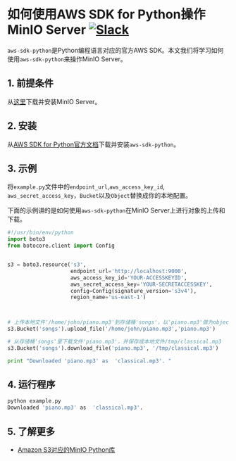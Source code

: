 # 如何使用AWS SDK for Python操作MinIO Server [![Slack](https://slack.min.io/slack?type=svg)](https://slack.min.io)

`aws-sdk-python`是Python编程语言对应的官方AWS SDK。本文我们将学习如何使用`aws-sdk-python`来操作MinIO Server。

## 1. 前提条件

从[这里](https://docs.min.io/docs/minio-quickstart-guide)下载并安装MinIO Server。

## 2. 安装

从[AWS SDK for Python官方文档](https://aws.amazon.com/sdk-for-python/)下载并安装`aws-sdk-python`。

## 3. 示例

将``example.py``文件中的``endpoint_url``,``aws_access_key_id``, ``aws_secret_access_key``，``Bucket``以及``Object``替换成你的本地配置。

下面的示例讲的是如何使用`aws-sdk-python`在MinIO Server上进行对象的上传和下载。

```python
#!/usr/bin/env/python
import boto3
from botocore.client import Config


s3 = boto3.resource('s3',
                    endpoint_url='http://localhost:9000',
                    aws_access_key_id='YOUR-ACCESSKEYID',
                    aws_secret_access_key='YOUR-SECRETACCESSKEY',
                    config=Config(signature_version='s3v4'),
                    region_name='us-east-1')



# 上传本地文件'/home/john/piano.mp3'到存储桶'songs'，以'piano.mp3'做为object name。
s3.Bucket('songs').upload_file('/home/john/piano.mp3','piano.mp3')

# 从存储桶'songs'里下载文件'piano.mp3'，并保存成本地文件/tmp/classical.mp3
s3.Bucket('songs').download_file('piano.mp3', '/tmp/classical.mp3')

print "Downloaded 'piano.mp3' as  'classical.mp3'. "
```

## 4. 运行程序

```sh
python example.py
Downloaded 'piano.mp3' as  'classical.mp3'.
```
## 5. 了解更多

* [Amazon S3对应的MinIO Python库](https://docs.min.io/docs/python-client-quickstart-guide)
